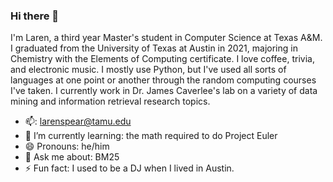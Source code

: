 ### Hi there 👋

I'm Laren, a third year Master's student in Computer Science at Texas A&M. I graduated from the University of Texas at Austin in 2021, majoring in Chemistry with the Elements of Computing certificate. I love coffee, trivia, and electronic music. I mostly use Python, but I've used all sorts of languages at one point or another through the random computing courses I've taken. I currently work in Dr. James Caverlee's lab on a variety of data mining and information retrieval research topics.

- 📫: larenspear@tamu.edu
- 🌱 I’m currently learning: the math required to do Project Euler
- 😄 Pronouns: he/him
- 💬 Ask me about: BM25
- ⚡ Fun fact: I used to be a DJ when I lived in Austin. 

<!--
**larenspear/larenspear** is a ✨ _special_ ✨ repository because its `README.md` (this file) appears on your GitHub profile.

Here are some ideas to get you started:

- 🔭 I’m currently working on ...
- 🌱 I’m currently learning ...
- 👯 I’m looking to collaborate on ...
- 🤔 I’m looking for help with ...
- 💬 Ask me about ...
- 📫 How to reach me: ...
- 😄 Pronouns: ...
- ⚡ Fun fact: ...
-->
